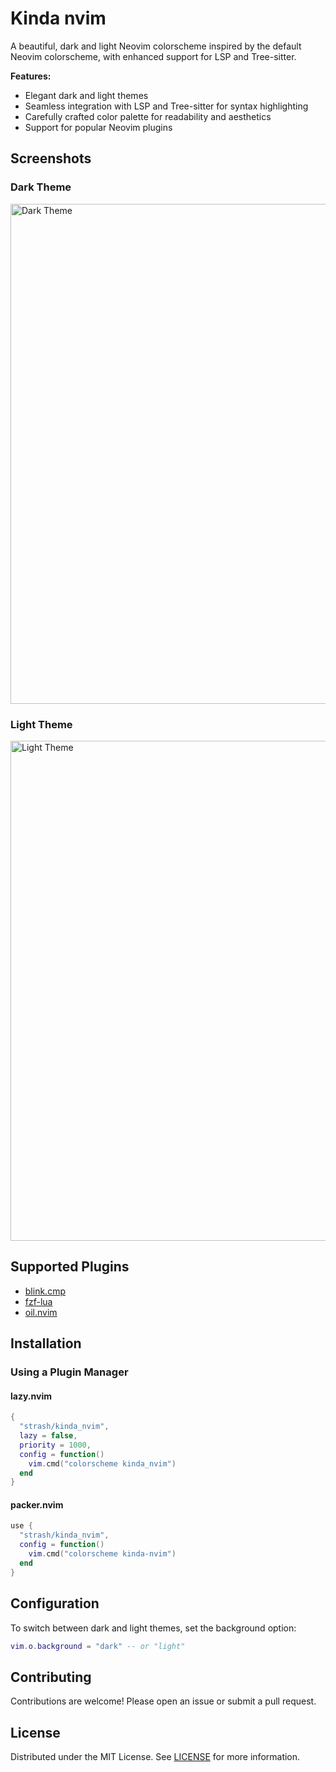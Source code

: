 # Kinda nvim

A beautiful, dark and light Neovim colorscheme inspired by the default Neovim colorscheme, with enhanced support for LSP and Tree-sitter.

**Features:**
- Elegant dark and light themes
- Seamless integration with LSP and Tree-sitter for syntax highlighting
- Carefully crafted color palette for readability and aesthetics
- Support for popular Neovim plugins

## Screenshots

### Dark Theme
<img width="800" alt="Dark Theme" src="https://github.com/user-attachments/assets/d503fc92-bdfc-49c5-bc7e-16b606d14f9c" />

### Light Theme
<img width="800" alt="Light Theme" src="https://github.com/user-attachments/assets/b81d8af8-2a51-4728-9b80-5bfbe7044cb2" />

## Supported Plugins

- [blink.cmp](https://github.com/saghen/blink.cmp)
- [fzf-lua](https://github.com/ibhagwan/fzf-lua)
- [oil.nvim](https://github.com/stevearc/oil.nvim)

## Installation

### Using a Plugin Manager

#### lazy.nvim
```lua
{
  "strash/kinda_nvim",
  lazy = false,
  priority = 1000,
  config = function()
    vim.cmd("colorscheme kinda_nvim")
  end
}
```

#### packer.nvim
```lua
use {
  "strash/kinda_nvim",
  config = function()
    vim.cmd("colorscheme kinda-nvim")
  end
}
```

## Configuration

To switch between dark and light themes, set the background option:
```lua
vim.o.background = "dark" -- or "light"
```

## Contributing

Contributions are welcome! Please open an issue or submit a pull request.

## License

Distributed under the MIT License. See [LICENSE](https://github.com/strash/kinda_nvim/blob/main/LICENSE) for more information.

